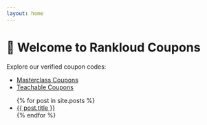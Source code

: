 ```yaml
---
layout: home
---
```


# 🎁 Welcome to Rankloud Coupons

Explore our verified coupon codes:

- [Masterclass Coupons](/wp/masterclass-coupon-codes/)
- [Teachable Coupons](/wp/teachable-coupon-codes/)

<ul>
  {% for post in site.posts %}
    <li><a href="{{ post.url }}">{{ post.title }}</a></li>
  {% endfor %}
</ul>